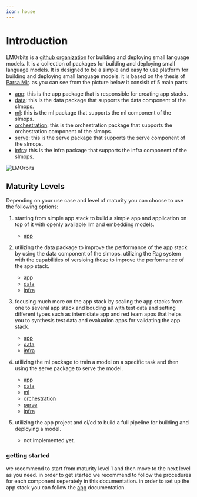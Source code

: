 ```yaml
---
icon: house
---
```


# Introduction

LMOrbits is a [github organization](https://github.com/LMOrbits) for building and deploying small language models. It is a collection of packages for building and deploying small language models. It is designed to be a simple and easy to use platform for building and deploying small language models. it is based on the thesis of [Parsa Mir](https://github.com/Parsa-Mir). as you can see from the picture below it consisit of 5 main parts:

- [app](https://github.com/LMOrbits/app): this is the app package that is responsible for creating app stacks.
- [data](https://github.com/LMOrbits/data): this is the data package that supports the data component of the slmops.
- [ml](https://github.com/LMOrbits/lmorbits): this is the ml package that supports the ml component of the slmops.
- [orchestration](https://github.com/LMOrbits/lmorbits): this is the orchestration package that supports the orchestration component of the slmops.
- [serve](https://github.com/LMOrbits/serve): this is the serve package that supports the serve component of the slmops.
- [infra](https://github.com/LMOrbits/slmops_infra): this is the infra package that supports the infra component of the slmops.

![LMOrbits](lmorbits.png)

## Maturity Levels

Depending on your use case and level of maturity you can choose to use the following options:

1. starting from simple app stack to build a simple app and application on top of it with openly available llm and embedding models.

   - [app](https://github.com/LMOrbits/app)

2. utilizing the data package to improve the performance of the app stack by using the data component of the slmops. utilizing the Rag system with the capabilities of versioing those to improve the performance of the app stack.

   - [app](https://github.com/LMOrbits/app)
   - [data](https://github.com/LMOrbits/data)
   - [infra](https://github.com/LMOrbits/slmops_infra)

3. focusing much more on the app stack by scaling the app stacks from one to several app stack and bouding all with test data and setting different types such as intemidiate app and red team apps that helps you to synthesis test data and evaluation apps for validating the app stack.

   - [app](https://github.com/LMOrbits/app)
   - [data](https://github.com/LMOrbits/data)
   - [infra](https://github.com/LMOrbits/slmops_infra)

4. utilizing the ml package to train a model on a specific task and then using the serve package to serve the model.

   - [app](https://github.com/LMOrbits/app)
   - [data](https://github.com/LMOrbits/data)
   - [ml](https://github.com/LMOrbits/lmorbits)
   - [orchestration](https://github.com/LMOrbits/lmorbits)
   - [serve](https://github.com/LMOrbits/serve)
   - [infra](https://github.com/LMOrbits/slmops_infra)

5. utilizing the app project and ci/cd to build a full pipeline for building and deploying a model.

   - not implemented yet.

### getting started

we recommend to start from maturity level 1 and then move to the next level as you need.
in order to get started we recommend to follow the procedures for each component seperately in this documentation.
in order to set up the app stack you can follow the [app](https://github.com/LMOrbits/app) documentation.
